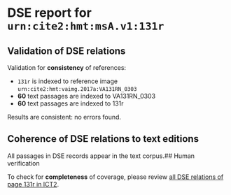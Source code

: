 # DSE report for `urn:cite2:hmt:msA.v1:131r`

## Validation of DSE relations

Validation for **consistency** of references:

-  `131r` is indexed to reference image `urn:cite2:hmt:vaimg.2017a:VA131RN_0303`
- **60** text passages are indexed to VA131RN_0303
-  **60** text passages are indexed to 131r

Results are consistent: no errors found.

## Coherence of DSE relations to text editions

All passages in DSE records appear in the text corpus.## Human verification

To check for **completeness** of coverage, please review [all DSE relations of page 131r in ICT2](http://www.homermultitext.org/ict2/?urn=urn:cite2:hmt:vaimg.2017a:VA131RN_0303@0.1662,0.2615,0.4645,0.0293&urn=urn:cite2:hmt:vaimg.2017a:VA131RN_0303@0.1712,0.3216,0.4535,0.0255&urn=urn:cite2:hmt:vaimg.2017a:VA131RN_0303@0.1662,0.4335,0.4334,0.0263&urn=urn:cite2:hmt:vaimg.2017a:VA131RN_0303@0.1652,0.6228,0.4244,0.0263&urn=urn:cite2:hmt:vaimg.2017a:VA131RN_0303@0.167,0.7513,0.658,0.0406&urn=urn:cite2:hmt:vaimg.2017a:VA131RN_0303@0.1632,0.562,0.4625,0.0293&urn=urn:cite2:hmt:vaimg.2017a:VA131RN_0303@0.084,0.3208,0.087,0.0203&urn=urn:cite2:hmt:vaimg.2017a:VA131RN_0303@0.1652,0.4869,0.4575,0.0308&urn=urn:cite2:hmt:vaimg.2017a:VA131RN_0303@0.451,0.1953,0.1,0.015&urn=urn:cite2:hmt:vaimg.2017a:VA131RN_0303@0.1672,0.2404,0.4264,0.0285&urn=urn:cite2:hmt:vaimg.2017a:VA131RN_0303@0.1702,0.3569,0.4254,0.0255&urn=urn:cite2:hmt:vaimg.2017a:VA131RN_0303@0.392,0.6183,0.08,0.018&urn=urn:cite2:hmt:vaimg.2017a:VA131RN_0303@0.318,0.2742,0.148,0.0195&urn=urn:cite2:hmt:vaimg.2017a:VA131RN_0303@0.354,0.4869,0.063,0.0135&urn=urn:cite2:hmt:vaimg.2017a:VA131RN_0303@0.079,0.4778,0.087,0.0579&urn=urn:cite2:hmt:vaimg.2017a:VA131RN_0303@0.1652,0.4718,0.4535,0.0263&urn=urn:cite2:hmt:vaimg.2017a:VA131RN_0303@0.587,0.4328,0.038,0.0684&urn=urn:cite2:hmt:vaimg.2017a:VA131RN_0303@0.625,0.5905,0.18,0.0361&urn=urn:cite2:hmt:vaimg.2017a:VA131RN_0303@0.1672,0.2983,0.4535,0.0255&urn=urn:cite2:hmt:vaimg.2017a:VA131RN_0303@0.1702,0.3742,0.4464,0.0255&urn=urn:cite2:hmt:vaimg.2017a:VA131RN_0303@0.343,0.429,0.052,0.0173&urn=urn:cite2:hmt:vaimg.2017a:VA131RN_0303@0.087,0.4012,0.087,0.0203&urn=urn:cite2:hmt:vaimg.2017a:VA131RN_0303@0.1662,0.4508,0.4414,0.0263&urn=urn:cite2:hmt:vaimg.2017a:VA131RN_0303@0.1692,0.3959,0.4094,0.0255&urn=urn:cite2:hmt:vaimg.2017a:VA131RN_0303@0.602,0.435,0.212,0.0984&urn=urn:cite2:hmt:vaimg.2017a:VA131RN_0303@0.1652,0.5056,0.4575,0.0293&urn=urn:cite2:hmt:vaimg.2017a:VA131RN_0303@0.1652,0.6566,0.4625,0.0338&urn=urn:cite2:hmt:vaimg.2017a:VA131RN_0303@0.42,0.6033,0.036,0.018&urn=urn:cite2:hmt:vaimg.2017a:VA131RN_0303@0.165,0.8099,0.658,0.0413&urn=urn:cite2:hmt:vaimg.2017a:VA131RN_0303@0.1722,0.1961,0.4575,0.0338&urn=urn:cite2:hmt:vaimg.2017a:VA131RN_0303@0.156,0.166,0.646,0.0781&urn=urn:cite2:hmt:vaimg.2017a:VA131RN_0303@0.183,0.3914,0.107,0.0203&urn=urn:cite2:hmt:vaimg.2017a:VA131RN_0303@0.1662,0.6086,0.4795,0.0263&urn=urn:cite2:hmt:vaimg.2017a:VA131RN_0303@0.155,0.0924,0.662,0.0609&urn=urn:cite2:hmt:vaimg.2017a:VA131RN_0303@0.156,0.151,0.538,0.0173&urn=urn:cite2:hmt:vaimg.2017a:VA131RN_0303@0.607,0.5289,0.203,0.0661&urn=urn:cite2:hmt:vaimg.2017a:VA131RN_0303@0.375,0.565,0.056,0.018&urn=urn:cite2:hmt:vaimg.2017a:VA131RN_0303@0.45,0.5056,0.024,0.018&urn=urn:cite2:hmt:vaimg.2017a:VA131RN_0303@0.155,0.6221,0.65,0.0947&urn=urn:cite2:hmt:vaimg.2017a:VA131RN_0303@0.1652,0.5229,0.4054,0.0293&urn=urn:cite2:hmt:vaimg.2017a:VA131RN_0303@0.182,0.311,0.081,0.0195&urn=urn:cite2:hmt:vaimg.2017a:VA131RN_0303@0.529,0.3125,0.08,0.0203&urn=urn:cite2:hmt:vaimg.2017a:VA131RN_0303@0.1672,0.2802,0.4535,0.0255&urn=urn:cite2:hmt:vaimg.2017a:VA131RN_0303@0.614,0.2389,0.193,0.0872&urn=urn:cite2:hmt:vaimg.2017a:VA131RN_0303@0.1712,0.2239,0.4615,0.0285&urn=urn:cite2:hmt:vaimg.2017a:VA131RN_0303@0.241,0.4876,0.079,0.0135&urn=urn:cite2:hmt:vaimg.2017a:VA131RN_0303@0.168,0.7746,0.658,0.0466&urn=urn:cite2:hmt:vaimg.2017a:VA131RN_0303@0.1702,0.3388,0.4254,0.0255&urn=urn:cite2:hmt:vaimg.2017a:VA131RN_0303@0.518,0.4884,0.093,0.0135&urn=urn:cite2:hmt:vaimg.2017a:VA131RN_0303@0.084,0.2795,0.087,0.0473&urn=urn:cite2:hmt:vaimg.2017a:VA131RN_0303@0.308,0.3148,0.177,0.0203&urn=urn:cite2:hmt:vaimg.2017a:VA131RN_0303@0.1702,0.414,0.4234,0.0255&urn=urn:cite2:hmt:vaimg.2017a:VA131RN_0303@0.619,0.3208,0.193,0.1225&urn=urn:cite2:hmt:vaimg.2017a:VA131RN_0303@0.163,0.7168,0.658,0.0488&urn=urn:cite2:hmt:vaimg.2017a:VA131RN_0303@0.1632,0.5853,0.4444,0.0263&urn=urn:cite2:hmt:vaimg.2017a:VA131RN_0303@0.47,0.4455,0.12,0.0173&urn=urn:cite2:hmt:vaimg.2017a:VA131RN_0303@0.323,0.4666,0.034,0.0173&urn=urn:cite2:hmt:vaimg.2017a:VA131RN_0303@0.163,0.7025,0.658,0.0285&urn=urn:cite2:hmt:vaimg.2017a:VA131RN_0303@0.1662,0.6401,0.4404,0.0263&urn=urn:cite2:hmt:vaimg.2017a:VA131RN_0303@0.1702,0.5432,0.4264,0.0293).

